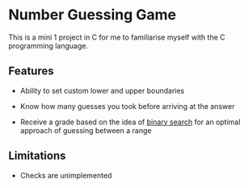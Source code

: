 # Number Guessing Game

This is a mini 1 project in C for me to familiarise myself with the C programming language.

## Features

- Ability to set custom lower and upper boundaries

- Know how many guesses you took before arriving at the answer

- Receive a grade based on the idea of [binary search](https://www.geeksforgeeks.org/binary-search/) for an optimal approach of guessing between a range

## Limitations

- Checks are unimplemented
